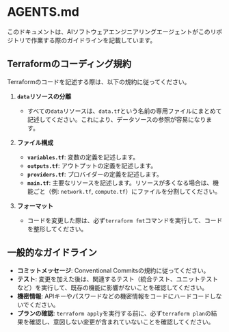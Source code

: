 # AGENTS.md

このドキュメントは、AIソフトウェアエンジニアリングエージェントがこのリポジトリで作業する際のガイドラインを記載しています。

## Terraformのコーディング規約

Terraformのコードを記述する際は、以下の規約に従ってください。

1.  **`data`リソースの分離**
    *   すべての`data`リソースは、`data.tf`という名前の専用ファイルにまとめて記述してください。これにより、データソースの参照が容易になります。

2.  **ファイル構成**
    *   **`variables.tf`**: 変数の定義を記述します。
    *   **`outputs.tf`**: アウトプットの定義を記述します。
    *   **`providers.tf`**: プロバイダーの定義を記述します。
    *   **`main.tf`**: 主要なリソースを記述します。リソースが多くなる場合は、機能ごと（例: `network.tf`, `compute.tf`）にファイルを分割してください。

3.  **フォーマット**
    *   コードを変更した際は、必ず`terraform fmt`コマンドを実行して、コードを整形してください。

## 一般的なガイドライン

*   **コミットメッセージ**: Conventional Commitsの規約に従ってください。
*   **テスト**: 変更を加えた後は、関連するテスト（統合テスト、ユニットテストなど）を実行して、既存の機能に影響がないことを確認してください。
*   **機密情報**: APIキーやパスワードなどの機密情報をコードにハードコードしないでください。
*   **プランの確認**: `terraform apply`を実行する前に、必ず`terraform plan`の結果を確認し、意図しない変更が含まれていないことを確認してください。
